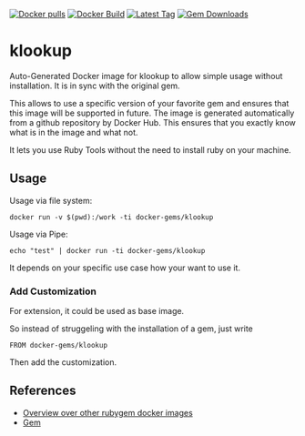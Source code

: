 [![Docker pulls](https://img.shields.io/docker/pulls/rubygem/klookup.svg)](https://hub.docker.com/r/rubygem/klookup/)
[![Docker Build](https://img.shields.io/docker/automated/rubygem/klookup.svg)](https://hub.docker.com/r/rubygem/klookup/)
[![Latest Tag](https://img.shields.io/github/tag/docker-rubygem/klookup.svg)](https://hub.docker.com/r/rubygem/klookup/)
[![Gem Downloads](https://img.shields.io/gem/dt/klookup.svg)](https://rubygems.org/gems/klookup/)
# klookup

Auto-Generated Docker image for klookup to allow simple usage without installation.
It is in sync with the original gem.

This allows to use a specific version of your favorite gem and ensures that this image will be supported in future.
The image is generated automatically from a github repository by Docker Hub.
This ensures that you exactly know what is in the image and what not.

It lets you use Ruby Tools without the need to install ruby on your machine.

## Usage

Usage via file system:

`docker run -v $(pwd):/work -ti docker-gems/klookup`

Usage via Pipe:

`echo "test" | docker run -ti docker-gems/klookup`

It depends on your specific use case how your want to use it.

### Add Customization

For extension, it could be used as base image.

So instead of struggeling with the installation of a gem, just write

`FROM docker-gems/klookup`

Then add the customization.

## References

 - [Overview over other rubygem docker images](https://github.com/thinkbot/docker-rubygem)
 - [Gem](https://rubygems.org/gems/klookup/)
